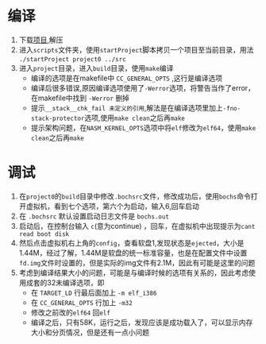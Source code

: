 # 编译
1. 下载[项目](!https://excellmedia.dl.sourceforge.net/project/geekos/geekos/geekos-0.3.0/geekos-0.3.0.zip),解压
2. 进入`scripts`文件夹，使用`startProject`脚本拷贝一个项目至当前目录，用法 `./startProject project0 ../src`
3. 进入`project`目录，进入`build`目录，使用`make`编译
    * 编译的选项是在makefile中 `CC_GENERAL_OPTS` ,这行是编译选项
    * 编译后很多错误,原因编译选项使用了`-Werror`选项，将警告当作了error，在makefile中找到 `-Werror` 删掉
    * 提示`__stack__chk_fail 未定义的引用`,解法是在编译选项里加上`-fno-stack-protector`选项,使用`make clean`之后再`make`
    * 提示架构问题，在`NASM_KERNEL_OPTS`选项中将`elf`修改为`elf64`，使用`make clean`之后再`make`
# 调试
1. 在`project0`的`build`目录中修改`.bochsrc`文件，修改成功后，使用`bochs`命令打开虚拟机，看到七个选项，第六个为启动，输入6,回车启动
2. 在 `.bochsrc` 默认设置启动日志文件是 `bochs.out`
3. 启动后，在控制台输入 `c`(意为continue) ，回车，在虚拟机中出现提示为`cant read boot disk`
4. 然后点击虚拟机右上角的`config`，查看软盘1,发现状态是`ejected`，大小是1.44M，经过了解，1.44M是软盘的统一标准容量，也是在配置文件中设置`fd.img`文件时设置的，但是实际的img文件有2.1M，因此有可能是这里的问题
5. 考虑到编译结果大小的问题，可能是与编译时候的选项有关系的，因此考虑使用成套的32未编译选项，即
    * 在 `TARGET_LD` 行最后面加上 `-m elf_i386`
    * 在 `CC_GENERAL_OPTS` 行加上 `-m32`
    * 修改之前改的`elf64` 回`elf`
    * 编译之后，只有58K，运行之后，发现应该是成功载入了，可以显示内存大小和分页情况，但是还有一点小问题